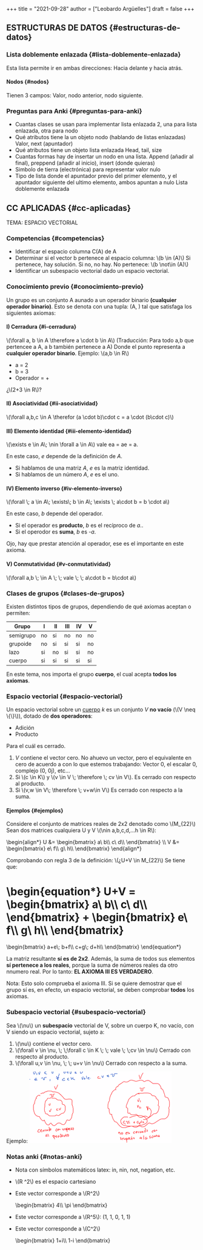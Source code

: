 +++
title = "2021-09-28"
author = ["Leobardo Argüelles"]
draft = false
+++

## ESTRUCTURAS DE DATOS {#estructuras-de-datos}


### Lista doblemente enlazada {#lista-doblemente-enlazada}

Esta lista permite ir en ambas direcciones: Hacia delante y hacia atrás.


#### Nodos {#nodos}

Tienen 3 campos: Valor, nodo anterior, nodo siguiente.


### Preguntas para Anki {#preguntas-para-anki}

-   Cuantas clases se usan para implementar lista enlazada
    2, una para lista enlazada, otra para nodo
-   Qué atributos tiene la un objeto nodo (hablando de listas enlazadas)
    Valor, next (apuntador)
-   Qué atributos tiene un objeto lista enlazada
    Head, tail, size
-   Cuantas formas hay de insertar un nodo en una lista.
    Append (añadir al final), preppend (añadir al inicio), insert (donde
    quieras)
-   Simbolo de tierra (electrónica) para representar valor nulo
-   Tipo de lista donde el apuntador previo del primer elemento, y el apuntador siguiente del ultimo elemento, ambos apuntan a nulo
    Lista doblemente enlazada


## CC APLICADAS {#cc-aplicadas}

TEMA: ESPACIO VECTORIAL


### Competencias {#competencias}

-   Identificar el espacio columna C(A) de A
-   Determinar si el vector b pertenece al espacio columna: \\(b \in (A)\\)
    Si pertenece, hay solución. Si no, no hay.
    No pertenece: \\(b \not\in (A)\\)
-   Identificar un subespacio vectorial dado un espacio vectorial.


### Conocimiento previo {#conocimiento-previo}

Un grupo es un conjunto A aunado a un operador binario **(cualquier operador binario)**.
Esto se denota con una tupla: (A, <operador>) tal que satisfaga los
siguientes axiomas:


#### I) Cerradura {#i-cerradura}

\\(\forall a, b \in A \therefore a \cdot b \in A\\)
(Traducción: Para todo a,b que pertencee a A, a <operador> b también
pertenece a A)
Donde el punto representa a **cualquier operador binario**.
Ejemplo: \\(a,b \in R\\)

-   a = 2
-   b = 3
-   Operador = +

¿\\(2+3 \in R\\)?


#### II) Asociatividad {#ii-asociatividad}

\\(\forall a,b,c \in A \therefor (a \cdot b)\cdot c = a \cdot (b\cdot c)\\)


#### III) Elemento identidad {#iii-elemento-identidad}

\\(\exists e \in A\\; \nin \forall a \in A\\) vale ea = ae = a.

En este caso, _e_ depende de la definición de _A_.

-   Si hablamos de una matriz _A_, _e_ es la matriz identidad.
-   Si hablamos de un número _A_, _e_ es el uno.


#### IV) Elemento inverso {#iv-elemento-inverso}

\\(\forall \\; a \in A\\; \exists\\; b \in A\\; \exists \\; a\cdot b = b \cdot a\\)

En este caso, _b_ depende del operador.

-   Si el operador es **producto**, _b_ es el recíproco de _a_..
-   Si el operodor es **suma**, _b_ es _-a_.

Ojo, hay que prestar atención al operador, ese es el importante en este
axioma.


#### V) Conmutatividad {#v-conmutatividad}

\\(\forall a,b \\; \in A \\; \\; vale \\; \\; a\cdot b = b\cdot a\\)


### Clases de grupos {#clases-de-grupos}

Existen distintos tipos de grupos, dependiendo de qué axiomas aceptan
o permiten:

| Grupo     | I  | II | III | IV | V  |
|-----------|----|----|-----|----|----|
| semigrupo | no | si | no  | no | no |
| grupoide  | no | si | si  | si | no |
| lazo      | si | no | si  | si | no |
| cuerpo    | si | si | si  | si | si |

En este tema, nos importa el grupo **cuerpo**, el cual acepta **todos los**
**axiomas**.


### Espacio vectorial {#espacio-vectorial}

Un espacio vectorial sobre un [cuerpo](#clases-de-grupos) _k_ es un conjunto _V_ **no vacío**
(\\(V \neq \\{\\}\\)), dotado de **dos operadores**:

-   Adición
-   Producto

Para el cuál es cerrado.

1.  _V_ contiene el vector cero.
    No ahuevo un vector, pero el equivalente en cero de acuerdo a con lo que
    estemos trabajando: Vector 0, el escalar 0, complejo (0, 0j), etc...
2.  Si \\(c \in K\\) y \\(v \in V \\; \therefore \\; cv \in V\\).
    Es cerrado con respecto al producto.
3.  Si \\(v,w \in V\\; \therefore \\; v+w\in V\\)
    Es cerrado con respecto a la suma.


#### Ejemplos {#ejemplos}

Considere el conjunto de matrices reales de 2x2 denotado como \\(M\_{22}\\)
Sean dos matrices cualquiera U y V \\(\nin a,b,c,d,...h \in R\\):

\begin{align\*}
U &=
\begin{bmatrix}
a\ b\\\ c\ d\\\\
\end{bmatrix}
\\\\
V &=
\begin{bmatrix}
e\ f\\\ g\ h\\\\
\end{bmatrix}
\end{align\*}

Comprobando con regla 3 de la definición:
\\(¿U+V \in M\_{22}\\)
Se tiene que:

\begin{equation\*}
U+V =
\begin{bmatrix}
a\ b\\\ c\ d\\\\
\end{bmatrix}
+
\begin{bmatrix}
e\ f\\\ g\ h\\\\
\end{bmatrix}
=
\begin{bmatrix}
a+e\\; b+f\\\ c+g\\; d+h\\\\
\end{bmatrix}
\end{equation\*}

La matriz resultante **sí es de 2x2**.
Además, la suma de todos sus elementos **sí pertenece a los reales**,
porque la suma de números reales da otro nnumero real.
Por lo tanto: **EL AXIOMA III ES VERDADERO**.

Nota: Esto solo comprueba el axioma III. Si se quiere demostrar que el
grupo sí es, en efecto, un espacio vectorial, se deben comprobar **todos**
los axiomas.


### Subespacio vectorial {#subespacio-vectorial}

Sea \\(\nu\\) un **subespacio** vectorial de V, sobre un cuerpo K, no vacío, con
V siendo un espacio vectorial, sujeto a:

1.  \\(\nu\\) contiene el vector cero.
2.  \\(\forall v \in \nu, \\; \\;\forall c \in K \\; \\; vale \\; \\;cv \in \nu\\)
    Cerrado con respecto al producto.
3.  \\(\forall u,v \in \nu, \\; \\; u+v \in \nu\\)
    Cerrado con respecto a la suma.

Ejemplo:
![](/ox-hugo/ejemplo_espacio_cerrado.png)


### Notas anki {#notas-anki}

-   Nota con símbolos matemáticos latex: in, nin, not, negation, etc.
-   \\(R ^2\\) es el espacio cartesiano
-   Este vector corresponde a \\(R^2\\)

    \begin{bmatrix}
      4\\\ \pi
      \end{bmatrix}
-   Este vector corresponde a \\(R^5\\): (1, 1, 0, 1, 1)
-   Este vector corresponde a \\(C^2\\)

    \begin{bmatrix}
      1+i\\\ 1-i
      \end{bmatrix}
